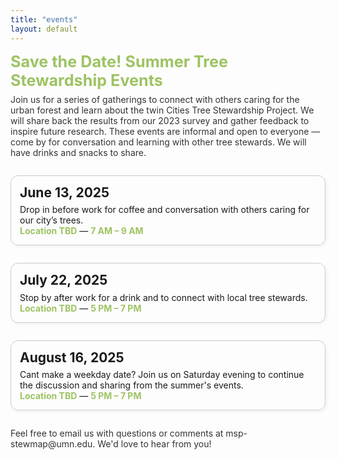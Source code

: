 ```yaml
---
title: "events"
layout: default
---
```


<style>
  .event-box {
    border: 1px solid #ccc;
    border-radius: 12px;
    padding: 1em;
    margin-bottom: 2em;
    box-shadow: 2px 2px 6px rgba(0,0,0,0.05);
  }

  .event-date {
    font-size: 1.5em;
    font-weight: bold;
    margin-bottom: 0.3em;
  }

  .event-title {
    font-size: 1.2em;
    font-weight: bold;
    margin-bottom: 0.2em;
  }

  .event-highlight {
    color: #9dc363;
    font-weight: bold;
  }
   .event-header {
    color: #9dc363;
    font-size: 1.8em;
    font-weight: bold;
    margin-bottom: 0.3em;
  }

  .event-subtext {
    font-size: 1em;
    color: #333;
    margin-bottom: 2em;
  }
</style>

<div class="event-header">Save the Date! Summer Tree Stewardship Events</div>
<div class="event-subtext">
  Join us for a series of gatherings to connect with others caring for the urban forest and learn about the twin Cities Tree Stewardship Project. We will share back the results from our 2023 survey and gather feedback to inspire future research.    
  These events are informal and open to everyone — come by for conversation and learning with other tree stewards. We will have drinks and snacks to share.
</div>

<div class="event-box">
  <div class="event-date">June 13, 2025</div>
  <div>
    Drop in before work for coffee and conversation with others caring for our city’s trees.<br>
    <span class="event-highlight">Location TBD</span> — <span class="event-highlight">7 AM – 9 AM</span>
  </div>
</div>

<div class="event-box">
  <div class="event-date">July 22, 2025</div>
  <div>
    Stop by after work for a drink and to connect with local tree stewards.<br>
    <span class="event-highlight">Location TBD</span> — <span class="event-highlight">5 PM – 7 PM</span>
  </div>
</div>

<div class="event-box">
  <div class="event-date">August 16, 2025</div>
  <div>
    Cant make a weekday date? Join us on Saturday evening to continue the discussion and sharing from the summer's events.<br>
    <span class="event-highlight">Location TBD</span> — <span class="event-highlight">5 PM – 7 PM</span>
  </div>
</div>

<div class="event-subtext">
  Feel free to email us  with questions or comments at msp-stewmap@umn.edu. We'd love to hear from you!
</div>
